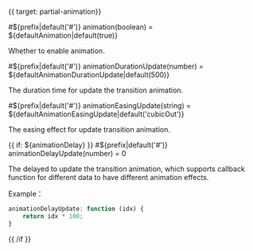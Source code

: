 {{ target: partial-animation}}

#${prefix|default('#')} animation(boolean) = ${defaultAnimation|default(true)}

Whether to enable animation.

#${prefix|default('#')} animationDurationUpdate(number) = ${defaultAnimationDurationUpdate|default(500)}

The duration time for update the transition animation.

#${prefix|default('#')} animationEasingUpdate(string) = ${defaultAnimationEasingUpdate|default('cubicOut')}

The easing effect for update transition animation.

{{ if: ${animationDelay} }}
#${prefix|default('#')} animationDelayUpdate(number) = 0

The delayed to update the transition animation, which supports callback function for different data to have different animation effects.

Example：
```js
animationDelayUpdate: function (idx) {
    return idx * 100;
}
```

{{ /if }}